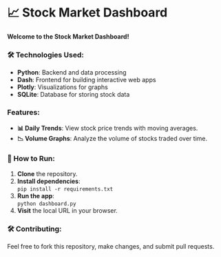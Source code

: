 # 📈 Stock Market Dashboard


**Welcome to the Stock Market Dashboard!**  

### 🛠 Technologies Used:
- **Python**: Backend and data processing
- **Dash**: Frontend for building interactive web apps
- **Plotly**: Visualizations for graphs
- **SQLite**: Database for storing stock data

### Features:
- **📊 Daily Trends**: View stock price trends with moving averages.
- **📉 Volume Graphs**: Analyze the volume of stocks traded over time.

  
### 🚀 How to Run:
1. **Clone** the repository.
2. **Install dependencies**:  
   `pip install -r requirements.txt`
3. **Run the app**:  
   `python dashboard.py`
4. **Visit** the local URL in your browser.


### 🛠️ Contributing:
Feel free to fork this repository, make changes, and submit pull requests.

